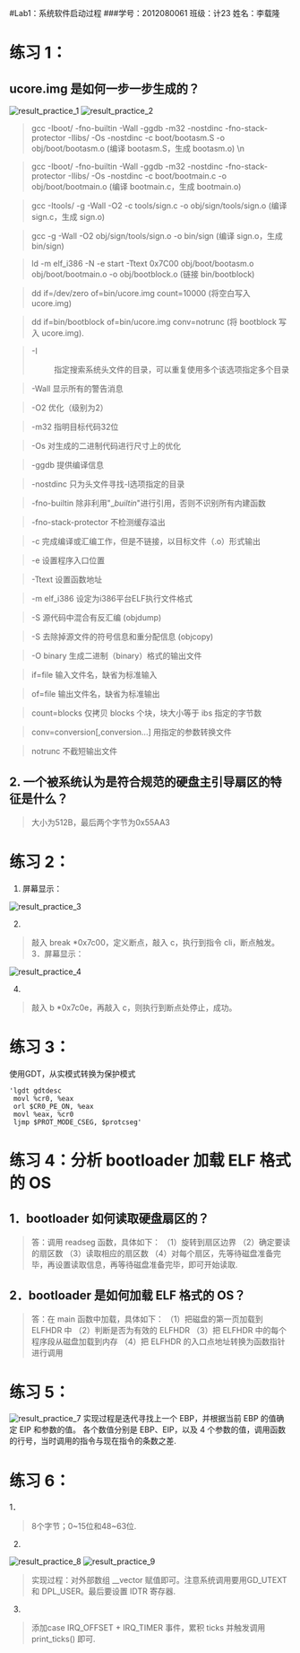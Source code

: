 #Lab1：系统软件启动过程
###学号：2012080061 班级：计23 姓名：李载隆 

# 练习 1：

## ucore.img 是如何一步一步生成的？
 
 ![result_practice_1](http://postfiles4.naver.net/20150319_83/jaeyung1001_142670504351038Hf1_PNG/Selection_001.png?type=w2)
 ![result_practice_2](http://postfiles10.naver.net/20150319_137/jaeyung1001_1426705043759anQy4_PNG/ucore_img.png?type=w2)
 
>gcc -Iboot/ -fno-builtin -Wall -ggdb -m32 -nostdinc -fno-stack-protector -Ilibs/ -Os -nostdinc -c boot/bootasm.S -o obj/boot/bootasm.o
 (编译 bootasm.S，生成 bootasm.o) \n

>gcc -Iboot/ -fno-builtin -Wall -ggdb -m32 -nostdinc -fno-stack-protector -Ilibs/ -Os -nostdinc -c boot/bootmain.c -o obj/boot/bootmain.o
 (编译 bootmain.c，生成 bootmain.o)

>gcc -Itools/ -g -Wall -O2 -c tools/sign.c -o obj/sign/tools/sign.o
 (编译 sign.c，生成 sign.o)

>gcc -g -Wall -O2 obj/sign/tools/sign.o -o bin/sign
 (编译 sign.o，生成 bin/sign)

>ld -m    elf_i386 -N -e start -Ttext 0x7C00 obj/boot/bootasm.o obj/boot/bootmain.o -o obj/bootblock.o
 (链接 bin/bootblock)

>dd if=/dev/zero of=bin/ucore.img count=10000
 (将空白写入 ucore.img)

>dd if=bin/bootblock of=bin/ucore.img conv=notrunc
 (将 bootblock 写入 ucore.img).
 
>-I<dir>		指定搜索系统头文件的目录，可以重复使用多个该选项指定多个目录

>-Wall		显示所有的警告消息

>-O2		优化（级别为2）

>-m32		指明目标代码32位

>-Os		对生成的二进制代码进行尺寸上的优化

>-ggdb		提供编译信息

>-nostdinc	只为头文件寻找-I选项指定的目录

>-fno-builtin	除非利用"__builtin_"进行引用，否则不识别所有内建函数

>-fno-stack-protector	不检测缓存溢出

>-c		完成编译或汇编工作，但是不链接，以目标文件（.o）形式输出

>-e		设置程序入口位置

>-Ttext	设置函数地址

>-m elf_i386	设定为i386平台ELF执行文件格式

>-S	源代码中混合有反汇编 (objdump)

>-S	去除掉源文件的符号信息和重分配信息 (objcopy)

>-O binary	生成二进制（binary）格式的输出文件

>if=file		输入文件名，缺省为标准输入

>of=file		输出文件名，缺省为标准输出

>count=blocks	仅拷贝 blocks 个块，块大小等于 ibs 指定的字节数

>conv=conversion[,conversion...]		用指定的参数转换文件

>notrunc	不截短输出文件

## 2. 一个被系统认为是符合规范的硬盘主引导扇区的特征是什么？

> 大小为512B，最后两个字节为0x55AA3

# 练习 2：
1. 屏幕显示：

![result_practice_3](http://postfiles9.naver.net/20150319_152/jaeyung1001_1426705043253kcrjr_PNG/practice2.png?type=w2)

2. 
> 敲入 break *0x7c00，定义断点，敲入 c，执行到指令 cli，断点触发。
3．屏幕显示：

![result_practice_4](http://blogfiles.naver.net/20150319_68/jaeyung1001_1426705320963sQERN_JPEG/num3.jpg)

4.
> 敲入 b *0x7c0e，再敲入 c，则执行到断点处停止，成功。

# 练习 3：
使用GDT，从实模式转换为保护模式
	
	'lgdt gdtdesc
	 movl %cr0, %eax
	 orl $CR0_PE_ON, %eax
	 movl %eax, %cr0
	 ljmp $PROT_MODE_CSEG, $protcseg'

# 练习 4：分析 bootloader 加载 ELF 格式的 OS

## 1．bootloader 如何读取硬盘扇区的？
>答：调用 readseg 函数，具体如下：
（1）旋转到扇区边界
（2）确定要读的扇区数
（3）读取相应的扇区数
（4）对每个扇区，先等待磁盘准备完毕，再设置读取信息，再等待磁盘准备完毕，即可开始读取.

## 2．bootloader 是如何加载 ELF 格式的 OS？
>答：在 main 函数中加载，具体如下：
（1）把磁盘的第一页加载到 ELFHDR 中
（2）判断是否为有效的 ELFHDR
（3）把 ELFHDR 中的每个程序段从磁盘加载到内存
（4）把 ELFHDR 的入口点地址转换为函数指针进行调用

# 练习 5：

![result_practice_7](http://postfiles11.naver.net/20150330_42/jaeyung1001_14277004623416ouSc_JPEG/687474703a2f2f626c6f6766696c65732e6e617665722e6e65742f32303135303331395f3130322f.jpg?type=w2)
实现过程是迭代寻找上一个 EBP，并根据当前 EBP 的值确定 EIP 和参数的值。
各个数值分别是 EBP、EIP，以及 4 个参数的值，调用函数的行号，当时调用的指令与现在指令的条数之差.

# 练习 6：
1．
>8个字节；0~15位和48~63位.

2.

![result_practice_8](http://postfiles8.naver.net/20150322_7/jaeyung1001_1427024294577BNf2G_PNG/prac6_2.png?type=w2)
![result_practice_9](http://postfiles5.naver.net/20150322_244/jaeyung1001_1427024294110SOrXa_PNG/prac6_1.png?type=w2)
>实现过程：对外部数组 __vector 赋值即可。注意系统调用要用GD_UTEXT 和 DPL_USER。最后要设置 IDTR 寄存器.

3.
>添加case IRQ_OFFSET + IRQ_TIMER 事件，累积 ticks 并触发调用 print_ticks() 即可.
 
